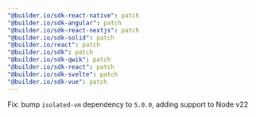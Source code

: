 ```yaml
---
"@builder.io/sdk-react-native": patch
"@builder.io/sdk-angular": patch
"@builder.io/sdk-react-nextjs": patch
"@builder.io/sdk-solid": patch
"@builder.io/react": patch
"@builder.io/sdk": patch
"@builder.io/sdk-qwik": patch
"@builder.io/sdk-react": patch
"@builder.io/sdk-svelte": patch
"@builder.io/sdk-vue": patch
---
```


Fix: bump `isolated-vm` dependency to `5.0.0`, adding support to Node v22
